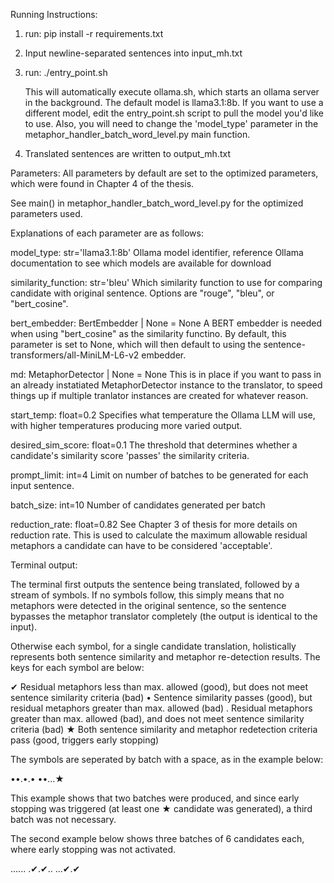 Running Instructions:

1. run:
   pip install -r requirements.txt
2. Input newline-separated sentences into input_mh.txt
3. run:
   ./entry_point.sh

   This will automatically execute ollama.sh, which starts an ollama server in the background.
   The default model is llama3.1:8b. If you want to use a different model, edit the entry_point.sh
   script to pull the model you'd like to use. Also, you will need to change the 'model_type' parameter in the metaphor_handler_batch_word_level.py main function.
4. Translated sentences are written to output_mh.txt



Parameters:
All parameters by default are set to the optimized parameters, which were found in Chapter 4 of the thesis.

See main() in metaphor_handler_batch_word_level.py for the optimized parameters used.

Explanations of each parameter are as follows:

model_type: str='llama3.1:8b'     Ollama model identifier, reference Ollama documentation to see which models are available for download

similarity_function: str='bleu'   Which similarity function to use for comparing candidate with original sentence. Options are "rouge", "bleu", or "bert_cosine".

bert_embedder: BertEmbedder | None = None    A BERT embedder is needed when using "bert_cosine" as the similarity functino. By default, this parameter is set to None, which will then default to using the sentence-transformers/all-MiniLM-L6-v2 embedder.

md: MetaphorDetector | None = None    This is in place if you want to pass in an already instatiated MetaphorDetector instance to the translator, to speed things up if multiple tranlator instances are created for whatever reason.

start_temp: float=0.2    Specifies what temperature the Ollama LLM will use, with higher temperatures producing more varied output.

desired_sim_score: float=0.1    The threshold that determines whether a candidate's similarity score 'passes' the similarity criteria.

prompt_limit: int=4    Limit on number of batches to be generated for each input sentence.

batch_size: int=10      Number of candidates generated per batch

reduction_rate: float=0.82   See Chapter 3 of thesis for more details on reduction rate. This is used to calculate the maximum allowable residual metaphors a candidate can have to be considered 'acceptable'. 

Terminal output:

The terminal first outputs the sentence being translated, followed by a stream of symbols.
If no symbols follow, this simply means that no metaphors were detected in the original sentence, so the sentence bypasses the metaphor translator completely (the output is identical to the input).

Otherwise each symbol, for a single candidate translation, holistically represents both sentence similarity and metaphor re-detection results. The keys for each symbol
are below:

✔   Residual metaphors less than max. allowed (good), but does not meet sentence similarity criteria (bad)
•   Sentence similarity passes (good), but residual metaphors greater than max. allowed (bad)
.   Residual metaphors greater than max. allowed (bad), and does not meet sentence similarity criteria (bad)
★   Both sentence similarity and metaphor redetection criteria pass (good, triggers early stopping)

The symbols are seperated by batch with a space, as in the example below:

••.•.• ••...★

This example shows that two batches were produced, and since early stopping was triggered (at least one ★ candidate was generated), a third batch was not necessary.

The second example below shows three batches of 6 candidates each, where early stopping was not activated.

...... .✔.✔.. ...✔.✔




